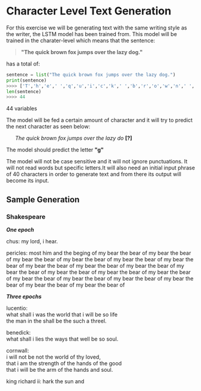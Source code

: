 # Character Level Text Generation

For this exercise we will be generating text with the same writing style as the writer, the LSTM model has been trained from. This model will be trained in the charater-level which means that the sentence: 
>**"The quick brown fox jumps over the lazy dog."**

has a total of:

```python
sentence = list("The quick brown fox jumps over the lazy dog.")
print(sentence)
>>>> ['T','h','e',' ','q','u','i','c','k',' ','b','r','o','w','n',' ','f', 'o','x',' ','j','u','m','p','s',' ','o', 'v','e', 'r',' ','t','h','e',' ','l','a','z','y',' ','d','o','g','.']
len(sentence)
>>>> 44
```
44 variables

The model will be fed a certain amount of character and it will try to predict the next character as seen below:

&nbsp;&nbsp;&nbsp;&nbsp;&nbsp;&nbsp;<i>The quick brown fox jumps over the lazy do </i>**[?]**

The model should predict the letter **"g"**


The model will not be case sensitive and it will not ignore punctuations. It will not read words but specific letters.It will also need an initial input phrase of 40 characters in order to generate text and from there its output will become its input.

## Sample Generation

### Shakespeare
***One epoch***

chus:
my lord, i hear.

pericles:
most him and the beging of my bear the bear of my bear the bear of my bear the bear of my bear the bear of my bear the bear of my bear the bear of my bear the bear of my bear the bear of my bear the bear of my bear the bear of my bear the bear of my bear the bear of my bear the bear of my bear the bear of my bear the bear of my bear the bear of my bear the bear of my bear the bear of my bear the bear of

***Three epochs***

lucentio:<br/>
what shall i was the world that i will be so life<br/>
the man in the shall be the such a threel.

benedick:<br/>
what shall i lies the ways that well be so soul.

cornwall:<br/>
i will not be not the world of thy loved,<br/>
that i am the strength of the hands of the good<br/>
that i will be the arm of the hands and soul.

king richard ii:
hark the sun and


